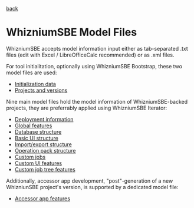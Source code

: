 [back](./README.md)

# WhizniumSBE Model Files

WhizniumSBE accepts model information input either as tab-separated .txt files (edit with Excel / LibreOfficeCalc recommended) or as .xml files. 

For tool initialitation, optionally using WhizniumSBE Bootstrap, these two model files are used:

* [Initialization data](sbemdl/IexWznmIni.md)
* [Projects and versions](sbemdl/IexWznmPrj.md)

Nine main model files hold the model information of WhizniumSBE-backed projects, they are preferrably applied using WhizniumSBE Iterator:

* [Deployment information](sbemdl/IexWznmDpl.md)
* [Global features](sbemdl/IexWznmGbl.md)
* [Database structure](sbemdl/IexWznmDbs.md)
* [Basic UI structure](sbemdl/IexWznmBui.md)
* [Import/export structure](sbemdl/IexWznmIex.md)
* [Operation pack structure](sbemdl/IexWznmOpk.md)
* [Custom jobs](sbemdl/IexWznmJob.md)
* [Custom UI features](sbemdl/IexWznmUix.md)
* [Custom job tree features](sbemdl/IexWznmJtr.md)

Additionally, accessor app development, "post"-generation of a new WhizniunSBE project's version, is supported by a dedicated model file:

* [Accessor app features](sbemdl/IexWznmApp.md)
